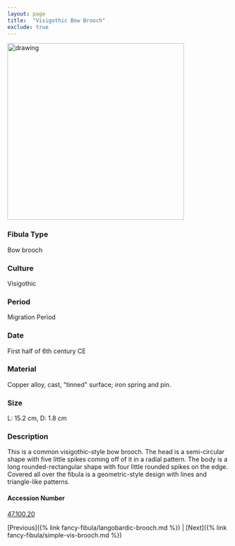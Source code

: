 ```yaml
---
layout: page
title:  "Visigothic Bow Brooch"
exclude: true
---
```


<p><img src="https://collectionapi.metmuseum.org/api/collection/v1/iiif/468182/923202/main-image" alt="drawing" width="400"/></p>

### Fibula Type
Bow brooch
### Culture
Visigothic
### Period
Migration Period
### Date
First half of 6th century CE
### Material
Copper alloy, cast, "tinned" surface; iron spring and pin.
### Size
L: 15.2 cm, D: 1.8 cm

### Description
This is a common visigothic-style bow brooch. The head is a semi-circular shape with five little spikes coming off of it in a radial pattern. The body is a long rounded-rectangular shape with four little rounded spikes on the edge. Covered all over the fibula is a geometric-style design with lines and triangle-like patterns.

#### Accession Number
[47.100.20](https://www.metmuseum.org/art/collection/search/468182)

[Previous]({% link fancy-fibula/langobardic-brooch.md %}) | [Next]({% link fancy-fibula/simple-vis-brooch.md %})
